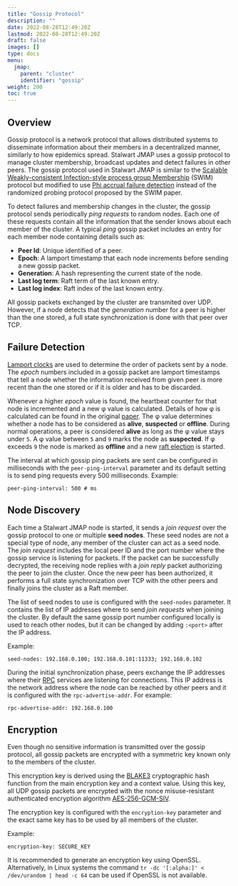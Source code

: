 ```yaml
---
title: "Gossip Protocol"
description: ""
date: 2022-08-28T12:49:20Z
lastmod: 2022-08-28T12:49:20Z
draft: false
images: []
type: docs
menu:
  jmap:
    parent: "cluster"
    identifier: "gossip"
weight: 200
toc: true
---
```


## Overview

Gossip protocol is a network protocol that allows distributed systems to disseminate information about their
members in a decentralized manner, similarly to how epidemics spread. Stalwart JMAP uses a gossip protocol to 
manage cluster membership, broadcast updates and detect failures in other peers. The gossip protocol used
in Stalwart JMAP is similar to the
[Scalable Weakly-consistent Infection-style process group Membership](https://ieeexplore.ieee.org/document/1028914) (SWIM) protocol
but modified to use [Phi accrual failure detection](https://www.researchgate.net/publication/29682135_The_ph_accrual_failure_detector) instead
of the randomized probing protocol proposed by the SWIM paper.

To detect failures and membership changes in the cluster, the gossip protocol sends periodically *ping requests* to random nodes. 
Each one of these requests contain all the information that the sender knows about each member of the cluster. 
A typical *ping* gossip packet includes an entry for each member node containing details such as:

- __Peer Id__: Unique identified of a peer.
- __Epoch__: A lamport timestamp that each node increments before sending a new gossip packet.
- __Generation__: A hash representing the current state of the node.
- __Last log term__: Raft term of the last known entry.
- __Last log index__: Raft index of the last known entry.

All gossip packets exchanged by the cluster are transmited over UDP. However, if a node detects that the *generation* number for a peer is higher than the one stored, a full
state synchronization is done with that peer over TCP.

## Failure Detection

[Lamport clocks](http://lamport.azurewebsites.net/pubs/time-clocks.pdf) are used to determine the order of packets
sent by a node. The *epoch* numbers included in a gossip packet are lamport timestamps that tell a node whether the information received from given peer is
more recent than the one stored or if it is older and has to be discarded. 

Whenever a higher *epoch* value is found, the heartbeat counter for that node is incremented and a new φ value is calculated. 
Details of how φ is calculated can be found in the original [paper](https://www.researchgate.net/publication/29682135_The_ph_accrual_failure_detector).
The φ value determines whether a node has to be considered as __alive__, __suspected__ or __offline__. During normal operations, a peer is considered __alive__ 
as long as the φ value stays under ``5``. A φ value between ``5`` and ``9`` marks the node as __suspected__.
If φ exceeds ``9`` the node is marked as __offline__ and a new [raft election](/jmap/cluster/raft) is started.

The interval at which gossip ping packets are sent can be configured in milliseconds with the ``peer-ping-interval`` parameter
and its default setting is to send ping requests every 500 milliseconds. Example:

```
peer-ping-interval: 500 # ms
```

## Node Discovery

Each time a Stalwart JMAP node is started, it sends a *join request* over the gossip protocol to one or multiple **seed nodes**.
These seed nodes are not a special type of node, any member of the cluster can act as a seed node.
The *join request* includes the local peer ID and the port number where the gossip service is listening for packets.
If the packet can be successfully decrypted, the receiving node replies with a *join reply* packet authorizing the peer to join the cluster.
Once the new peer has been authorized, it performs a full state synchronization over TCP with the other peers and finally joins the cluster as a Raft member.

The list of seed nodes to use is configured with the ``seed-nodes`` parameter. It contains the list of IP addresses where to send
*join requests* when joining the cluster. By default the same gossip port number configured locally is used to reach other nodes, but it can be changed
by adding ``:<port>`` after the IP address. 

Example:

```
seed-nodes: 192.168.0.100; 192.168.0.101:11333; 192.168.0.102
```

During the initial synchronization phase, peers exchange the IP addresses where their [RPC](/cluster/rpc/) services 
are listening for connections. This IP address is the network address where the node can be reached by other peers and
it is configured with the ``rpc-advertise-addr``. For example:

```
rpc-advertise-addr: 192.168.0.100
```

## Encryption

Even though no sensitive information is transmitted over the gossip protocol, all gossip
packets are encrypted with a symmetric key known only to the members of the cluster.

This encryption key is derived using the [BLAKE3](https://en.wikipedia.org/wiki/BLAKE_(hash_function)#BLAKE3)
cryptographic hash function from the main encryption key and a context value.
Using this key, all UDP gossip packets are encrypted with the
nonce misuse-resistant authenticated encryption algorithm [AES-256-GCM-SIV](https://www.rfc-editor.org/rfc/rfc8452).

The encryption key is configured with the ``encryption-key`` parameter and the exact same key
has to be used by all members of the cluster.

Example:

```
encryption-key: SECURE_KEY
```

It is recommended to generate an encryption key using OpenSSL. Alternatively, in Linux systems the command
``tr -dc '[:alpha:]' < /dev/urandom | head -c 64`` can be used if OpenSSL is not available.
